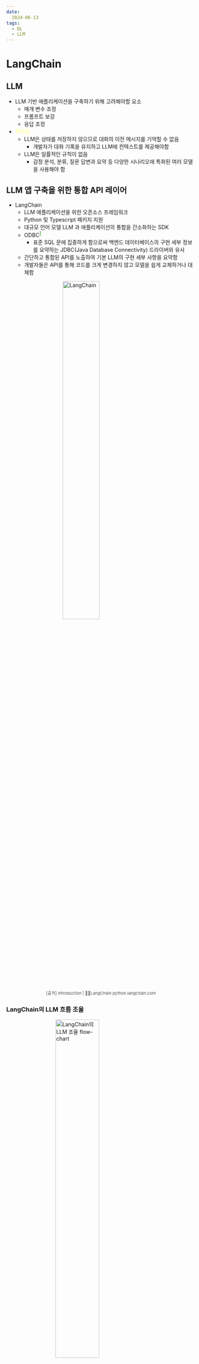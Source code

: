 ```yaml
---
date:
  2024-06-13
tags:
  - DL
  - LLM
---
```


<style type='text/css'>
    /* h3 { color: hsla(237deg 74% 33% / 61%); } */
    a { font-style: none; color: green; }
    h4 { background: rgba(214, 122, 127,0.10); padding: 6px 12px; }
    img { width: 48%; display: block; margin: 10px auto; ; border-radius:3px; }
    figcaption { text-align: center; font-size: 11px; opacity: 0.75; }
    [class*="_yellow"] { color: rgba(255,255,155,0.8); }
    [class*="_pink"] { color: pink; }
    [class*="_500"] { font-weight: 500; }
    [class*="_600"] { font-weight: 600; }
    [class*="_italic"] { font-style: italic; }
    [class*="_bgyellow"] { background: rgba(255,255,155,0.15) }
    [class*="_bgblue"] { background: rgba(135,155,255,0.15); }
    [class*="_bggreen"] { background: rgba(135,255,135,0.10); }
    [class*="_footnote"] { font-weight: 600; font-style: italic; opacity: 0.75; }
</style>

# LangChain

## LLM

- LLM 기반 애플리케이션을 구축하기 위해 고려해야할 요소
  - 매개 변수 조정
  - 프롬프트 보강
  - 응답 조정
- <span class="_yellow _600">특이점</span>
  - LLM은 상태를 저장하지 않으므로 대화의 이전 메시지를 기억할 수 없음
    - 개발자가 대화 기록을 유지하고 LLM에 컨텍스트를 제공해야함
  - LLM은 일률적인 규칙이 없음
    - 감정 분석, 분류, 질문 답변과 요약 등 다양한 시나리오에 특화된 여러 모델을 사용해야 함

## LLM 앱 구축을 위한 통합 API 레이어

- LangChain
  - LLM 애플리케이션을 위한 오픈소스 프레임워크
  - Python 및 Typescript 패키지 지원
  - 대규모 언어 모델 LLM 과 애플리케이션의 통합을 간소화하는 SDK
  - ODBC<sup>[1](#odbc)</sup>
    - 표준 SQL 문에 집중하게 함으로써 백엔드 데이터베이스의 구현 세부 정보를 요약하는 JDBC(Java Database Connectivity) 드라이버와 유사
  - 간단하고 통합된 API를 노출하여 기본 LLM의 구현 세부 사항을 요약함
  - 개발자들은 API를 통해 코드를 크게 변경하지 않고 모델을 쉽게 교체하거나 대체함

<figure>
    <img src="https://python.langchain.com/v0.2/svg/langchain_stack_dark.svg" alt="LangChain">
    <figcaption>[출처] Introduction | 🦜🧷LangChain python.langchain.com</figcaption>
</figure>

### LangChain의 LLM 흐름 조율

<img src="https://files.ciokorea.com/2023/08/Fixed_111.png" alt="LangChain의 LLM 조율 flow-chart">

- Data Sources 데이터 소스
  - 애플리케이션이 LLM 컨텍스트를 구축하기 위해 외부 소스(PDF, 웹페이지, CSV, 관계형 DB)에서 데이터를 검색해야 하는 경우가 있음
  - 서로 다른 소스에서 데이터에 접근하고 검색할 수 있는 모듈과 원활하게 통합됨
- Word Embeddings 단어 임베딩
  - 일부 외부 소스에서 검색된 데이터를 벡터로 변환한 후, 텍스트를 LLM 관련 단어 임베딩 모델에 전달 ($ex$ OpenAI CPT-3.5)
  - 선택한 LLM을 기반으로 최적의 임베딩 모델을 선택함
- Vector Database 벡터 데이터베이스
  - 생성된 임베딩은 유사성 검색을 위해 벡터 데이터베이스에 저장됨
  - 메모리 내 배열부터 파인콘 <span class="_pink _italic">Pinecone</span> 같은 호스팅 벡터 데이터베이스에 이르기까지 다양한 소스에서 벡터를 쉽게 저장하고 검색할 수 있도록 지원함
- LLM 대규모 언어 모델
  - OpenAI, 코히어 Cohere, AI21이 제공하는 주류 LLM과 허깅페이스 <span class="_pink _italic">Hugging Face</span>에서 제공하는 오픈소스 LLM을 지원

### LangChain 구조

<img src="https://files.ciokorea.com/2023/08/Fixed_222.png" alt="LangChain Framework Architecture">

#### Model I/O

- 모델 입출력 모듈
- LLM과의 상호 작용
    - 효과적인 프롬프트 생성
    - 모델 API 호출
    - 결과 해석 지원

#### Data Connection

- 데이터 연결 모듈
- LLM 애플리케이션의 ETL 파이프라인
    - 외부 문서(PDF, 엑셀 파일 etc.) 로드
    - 단어 임베딩 일괄 변환 및 벡터 데이터베이스 저장
    - 쿼리 검색
- LangChain의 가장 중요한 구성 요소

#### Chains

- LLM과의 상호 작용
    - 유닉스 파이프라인 사용과 유사
    - 한 모듈의 출력이 다른 모듈에 입력으로 전송
    - 원하는 결과값을 얻기 위해 LLM의 여러 응답을 명확하게 요약해야 함
- 구성요소와 LLM을 활용하여 예상되는 응답을 얻는 효율적인 파이프라인을 구축하도록 설계됨
- 단순 구조 체인
    - 프롬프트와 LLM 포함
- 복잡 구조 체인
    - LLM을 여러 번 호출함(like 재귀 방식)
    - ①문서를 요약하고 내용에 대해 ②감정 분석을 수행하는 프롬프트

#### Memory

- 메모리 모듈
- 상태 비저장형인 LLM 모델에 단기 및 장기 메모리를 추가할 수 있도록 함
- 단기 메모리 (간단한 메커니즘)
    - 대화 기록 유지
- 장기 메모리 (Redis 등 외부 소스)
    - 메시지 기록 저장

#### Callbacks

- LLM 애플리케이션의 각 단계에 개발자가 연결할 수 있는 콜백 시스템
- 로깅, 모니터링, 스트리밍 및 기타 작업에 유용
- 사용자 지정 콜백 핸들러 작성
    - 파이프라인 내에서 특정 상황이 발생할 때 호출
- 기본 콜백
    - stdout
    - 모든 단계의 출력을 콘솔에 간단히 인쇄
    
#### Agents

- 일종의 동적 체인
- LLM을 사용하여 프롬프트를 행동 계획으로 추출하는 ReAct 프롬프트(추론과 행동) 제작을 단순화
- 에이전트의 기본적인 동작을 선택하기 위해 LLM을 사용
    - 동작의 순서는 Chain(코드)을 통해 하드 코딩함
- 에이전트는 언어 모델을 추론엔진으로 사용
    - 어떤 순서로 어떤 동작을 취할지 결정함

## Tutorials



# *Reference*

[LangChain 칼럼](https://www.ciokorea.com/column/305341#csidxb23f99cd3f147a1b27c8968f282a5a0 )  
[LangChain 공식 홈페이지](https://python.langchain.com/v0.2/docs/introduction/)

# *Footnotes*

<a name="odbc" class="_footnote">1.</a> Open DataBase Connectivity  
응용프로그램 <span class="_pink _italic">HeidiSQL, SQLyog, etc.</span>에서 데이터 접근 할 때 어떠한 DBMS <span class="_pink _italic">Oracle, MySQL, MariaDB, etc.</span>에 의해 관리되고 있는지 의식할 필요가 없음